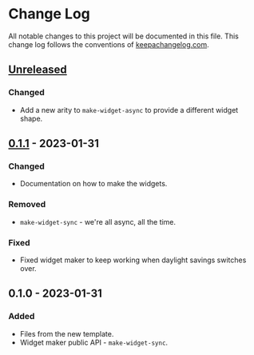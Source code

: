 # Change Log
All notable changes to this project will be documented in this file. This change log follows the conventions of [keepachangelog.com](http://keepachangelog.com/).

## [Unreleased]
### Changed
- Add a new arity to `make-widget-async` to provide a different widget shape.

## [0.1.1] - 2023-01-31
### Changed
- Documentation on how to make the widgets.

### Removed
- `make-widget-sync` - we're all async, all the time.

### Fixed
- Fixed widget maker to keep working when daylight savings switches over.

## 0.1.0 - 2023-01-31
### Added
- Files from the new template.
- Widget maker public API - `make-widget-sync`.

[Unreleased]: https://sourcehost.site/your-name/chapter_9/compare/0.1.1...HEAD
[0.1.1]: https://sourcehost.site/your-name/chapter_9/compare/0.1.0...0.1.1
